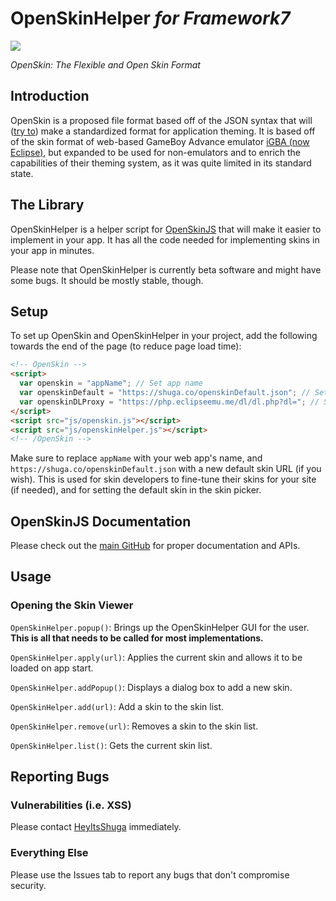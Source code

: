 # OpenSkinHelper *for Framework7*
![](https://raw.githubusercontent.com/Shugabuga/OpenSkinJS/master/OpenSkin.png)

*OpenSkin: The Flexible and Open Skin Format*

## Introduction

OpenSkin is a proposed file format based off of the JSON syntax that will ([try to](https://xkcd.com/927/)) make a standardized format for application theming. It is based off of the skin format of web-based GameBoy Advance emulator [iGBA (now Eclipse)](https://eclipseemu.me), but expanded to be used for non-emulators and to enrich the capabilities of their theming system, as it was quite limited in its standard state.

## The Library

OpenSkinHelper is a helper script for [OpenSkinJS](https://github.com/Shugabuga/OpenSkinJS/) that will make it easier to implement in your app. It has all the code needed for implementing skins in your app in minutes.

Please note that OpenSkinHelper is currently beta software and might have some bugs. It should be mostly stable, though.

## Setup

To set up OpenSkin and OpenSkinHelper in your project, add the following towards the end of the page (to reduce page load time):

```html
<!-- OpenSkin -->
<script>
  var openskin = "appName"; // Set app name
  var openskinDefault = "https://shuga.co/openskinDefault.json"; // Set default skin URL
  var openskinDLProxy = "https://php.eclipseemu.me/dl/dl.php?dl="; // Set proxy URL. Can be blank.
</script>
<script src="js/openskin.js"></script>
<script src="js/openskinHelper.js"></script>
<!-- /OpenSkin -->
```

Make sure to replace `appName` with your web app's name, and `https://shuga.co/openskinDefault.json` with a new default skin URL (if you wish). This is used for skin developers to fine-tune their skins for your site (if needed), and for setting the default skin in the skin picker.

## OpenSkinJS Documentation

Please check out the [main GitHub](https://github.com/Shugabuga/OpenSkinJS/) for proper documentation and APIs.

## Usage

### Opening the Skin Viewer

`OpenSkinHelper.popup()`: Brings up the OpenSkinHelper GUI for the user. **This is all that needs to be called for most implementations.**

`OpenSkinHelper.apply(url)`: Applies the current skin and allows it to be loaded on app start.

`OpenSkinHelper.addPopup()`: Displays a dialog box to add a new skin.

`OpenSkinHelper.add(url)`: Add a skin to the skin list.

`OpenSkinHelper.remove(url)`: Removes a skin to the skin list.

`OpenSkinHelper.list()`: Gets the current skin list.


## Reporting Bugs

### Vulnerabilities (i.e. XSS)

Please contact [HeyItsShuga](https://twitter.com/HeyItsShuga) immediately.

### Everything Else

Please use the Issues tab to report any bugs that don't compromise security.
